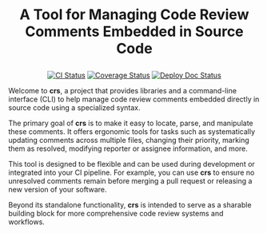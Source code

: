 <h1 align="center">
  <p align="center">A Tool for Managing Code Review Comments Embedded in Source Code</p>
</h1>

<p align="center">
  <a href="https://github.com/mbarbin/crs/actions/workflows/ci.yml"><img src="https://github.com/mbarbin/crs/workflows/ci/badge.svg" alt="CI Status"/></a>
  <a href="https://coveralls.io/github/mbarbin/crs?branch=main"><img src="https://coveralls.io/repos/github/mbarbin/crs/badge.svg?branch=main" alt="Coverage Status"/></a>
  <a href="https://github.com/mbarbin/crs/actions/workflows/deploy-doc.yml"><img src="https://github.com/mbarbin/crs/workflows/deploy-doc/badge.svg" alt="Deploy Doc Status"/></a>
</p>

Welcome to **crs**, a project that provides libraries and a command-line interface (CLI) to help manage code review comments embedded directly in source code using a specialized syntax.

The primary goal of **crs** is to make it easy to locate, parse, and manipulate these comments. It offers ergonomic tools for tasks such as systematically updating comments across multiple files, changing their priority, marking them as resolved, modifying reporter or assignee information, and more.

This tool is designed to be flexible and can be used during development or integrated into your CI pipeline. For example, you can use **crs** to ensure no unresolved comments remain before merging a pull request or releasing a new version of your software.

Beyond its standalone functionality, **crs** is intended to serve as a sharable building block for more comprehensive code review systems and workflows.
